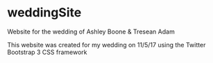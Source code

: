 # weddingSite
Website for the wedding of Ashley Boone &amp; Tresean Adam

This website was created for my wedding on 11/5/17 using the Twitter Bootstrap 3 CSS framework
